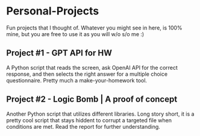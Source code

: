 # Personal-Projects
Fun projects that I thought of. Whatever you might see in here, is 100% mine, but you are free to use it as you will w/o s/o me :)

## Project #1 - GPT API for HW
A Python script that reads the screen, ask OpenAI API for the correct response, and then selects the right answer for a multiple choice questionnaire. Pretty much a make-your-homework tool.

## Project #2 - Logic Bomb | A proof of concept
Another Python script that utilizes different libraries. Long story short, it is a pretty cool script that stays hiddent to corrupt a targeted file when conditions are met. Read the report for further understanding.
